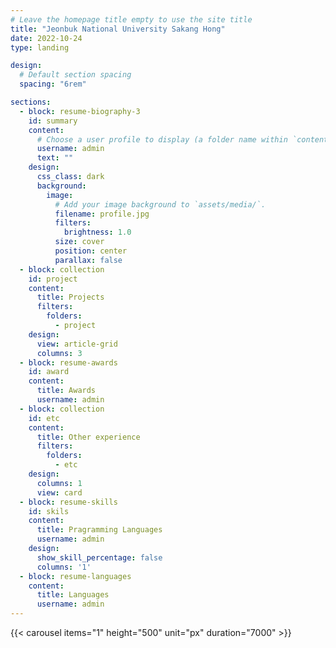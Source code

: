 ```yaml
---
# Leave the homepage title empty to use the site title
title: "Jeonbuk National University Sakang Hong"
date: 2022-10-24
type: landing

design:
  # Default section spacing
  spacing: "6rem"

sections:
  - block: resume-biography-3
    id: summary
    content:
      # Choose a user profile to display (a folder name within `content/authors/`)
      username: admin
      text: ""
    design:
      css_class: dark
      background:
        image:
          # Add your image background to `assets/media/`.
          filename: profile.jpg
          filters:
            brightness: 1.0
          size: cover
          position: center
          parallax: false
  - block: collection
    id: project
    content:
      title: Projects
      filters:
        folders:
          - project
    design:
      view: article-grid
      columns: 3
  - block: resume-awards
    id: award
    content:
      title: Awards
      username: admin
  - block: collection
    id: etc
    content:
      title: Other experience
      filters:
        folders:
          - etc
    design:
      columns: 1
      view: card
  - block: resume-skills
    id: skils
    content:
      title: Pragramming Languages
      username: admin
    design:
      show_skill_percentage: false
      columns: '1'
  - block: resume-languages
    content:
      title: Languages
      username: admin
---
```


{{< carousel items="1" height="500" unit="px" duration="7000" >}}